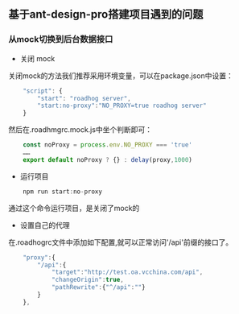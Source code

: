 ## 基于ant-design-pro搭建项目遇到的问题
### 从mock切换到后台数据接口

* 关闭 mock

关闭mock的方法我们推荐采用环境变量，可以在package.json中设置：
```js
    "script": {
        "start": "roadhog server",
        "start:no-proxy":"NO_PROXY=true roadhog server"
    }
```
然后在.roadhmgrc.mock.js中坐个判断即可：
```js
    const noProxy = process.env.NO_PROXY === 'true'
    ……
    export default noProxy ? {} : delay(proxy,1000)
```

* 运行项目
```js
    npm run start:no-proxy
```
通过这个命令运行项目，是关闭了mock的

* 设置自己的代理

在.roadhogrc文件中添加如下配置,就可以正常访问'/api'前缀的接口了。
```js
    "proxy":{
        "/api":{
            "target":"http://test.oa.vcchina.com/api",
            "changeOrigin":true,
            "pathRewrite":{"^/api":""}
        }
    },
```
